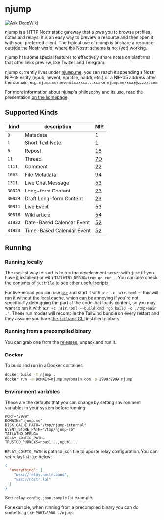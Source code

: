 # njump

[![Ask DeepWiki](https://deepwiki.com/badge.svg)](https://deepwiki.com/fiatjaf/njump)

njump is a HTTP Nostr static gateway that allows you to browse profiles, notes and relays; it is an easy way to preview a resource and then open it with your preferred client. The typical use of njump is to share a resource outside the Nostr world, where the Nostr: schema is not (yet) working.

njump has some special features to effectively share notes on platforms that offer links preview, like Twitter and Telegram.

njump currently lives under [njump.me](https://njump.me), you can reach it appending a Nostr NIP-19 entity (npub, nevent, nprofile, naddr, etc.) or a NIP-05 address after the domain, e.g. `njump.me/nevent1xxxxxx...xxx` or `njump.me/xxxx@zzzzz.com`

For more information about njump's philosophy and its use, read the presentation [on the homepage](https://njump.me).

## Supported Kinds

| kind    | description                | NIP         |
| ------- | -------------------------- | ----------- |
| `0`     | Metadata                   | [1](https://github.com/nostr-protocol/nips/blob/master/01.md)  |
| `1`     | Short Text Note            | [1](https://github.com/nostr-protocol/nips/blob/master/01.md)  |
| `6`     | Repost                     | [18](https://github.com/nostr-protocol/nips/blob/master/18.md) |
| `11`    | Thread                     | [7D](https://github.com/nostr-protocol/nips/blob/master/7D.md) |
| `1111`  | Comment                    | [22](https://github.com/nostr-protocol/nips/blob/master/22.md) |
| `1063`  | File Metadata              | [94](https://github.com/nostr-protocol/nips/blob/master/94.md) |
| `1311`  | Live Chat Message          | [53](https://github.com/nostr-protocol/nips/blob/master/53.md) |
| `30023` | Long-form Content          | [23](https://github.com/nostr-protocol/nips/blob/master/23.md) |
| `30024` | Draft Long-form Content    | [23](https://github.com/nostr-protocol/nips/blob/master/23.md) |
| `30311` | Live Event                 | [53](https://github.com/nostr-protocol/nips/blob/master/53.md) |
| `30818` | Wiki article               | [54](https://github.com/nostr-protocol/nips/blob/master/54.md) |
| `31922` | Date-Based Calendar Event  | [52](https://github.com/nostr-protocol/nips/blob/master/52.md) |
| `31923` | Time-Based Calendar Event  | [52](https://github.com/nostr-protocol/nips/blob/master/52.md) |

## Running

### Running locally

The easiest way to start is to run the development server with `just` (if you have [it](https://just.systems/) installed) or with `TAILWIND_DEBUG=true go run .`. You can also check the contents of `justfile` to see other useful scripts.

For live-reload you can use [`air`](https://github.com/cosmtrek/air) and start it with `air -c .air.toml` -- this will run it without the local cache, which can be annoying if you're not specifically debugging the part of the code that loads content, so you may want to run it with `air -c .air.toml --build.cmd 'go build -o ./tmp/main .'`. These run modes will recompile the Tailwind bundle on every restart and they assume you have [the `tailwind` CLI](https://tailwindcss.com/docs/installation) installed globally.

### Running from a precompiled binary

You can grab one from the [releases](../../releases), unpack and run it.

### Docker

To build and run in a Docker container:

```bash
docker build -t njump .
docker run -e DOMAIN=njump.mydomain.com -p 2999:2999 njump
```

### Environment variables

These are the defaults that you can change by setting environment variables in your system before running:

```
PORT="2999"
DOMAIN="njump.me"
DISK_CACHE_PATH="/tmp/njump-internal"
EVENT_STORE_PATH="/tmp/njump-db"
TAILWIND_DEBUG=
RELAY_CONFIG_PATH=
TRUSTED_PUBKEYS=npub1...,npub1...
```

`RELAY_CONFIG_PATH` is path to json file to update relay configuration. You can set relay list like below:

```json
{
  "everything": [
    "wss://relay.nostr.band",
    "wss://nostr.lol"
  ]
}
```

See `relay-config.json.sample` for example.

For example, when running from a precompiled binary you can do something like `PORT=5000 ./njump`.
